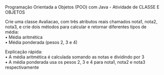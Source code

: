 Programação Orientada a Objetos (POO) com Java - Atividade de CLASSE E OBJETOS

Crie uma classe Avaliacao, com três atributos reais chamados nota1, nota2, nota3, e crie dois métodos para calcular e retornar diferentes tipos de média:<br>
• Média aritmética<br>
• Média ponderada (pesos 2, 3 e 4)<br>

Explicação rápida:<br>
•	A média aritmética é calculada somando as notas e dividindo por 3 <br>
•	A média ponderada usa os pesos 2, 3 e 4 para nota1, nota2 e nota3 respectivamente
